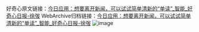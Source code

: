 好奇心原文链接：[今日应用：想要离开新闻，可以试试简单清新的“单读”_智能_好奇心日报-徐弢](https://www.qdaily.com/articles/2416.html)
WebArchive归档链接：[今日应用：想要离开新闻，可以试试简单清新的“单读”_智能_好奇心日报-徐弢](http://web.archive.org/web/20160808172736/http://www.qdaily.com/articles/2416.html)
![image](http://ww3.sinaimg.cn/large/007d5XDply1g3v69c6feej30u02wo4qp)
